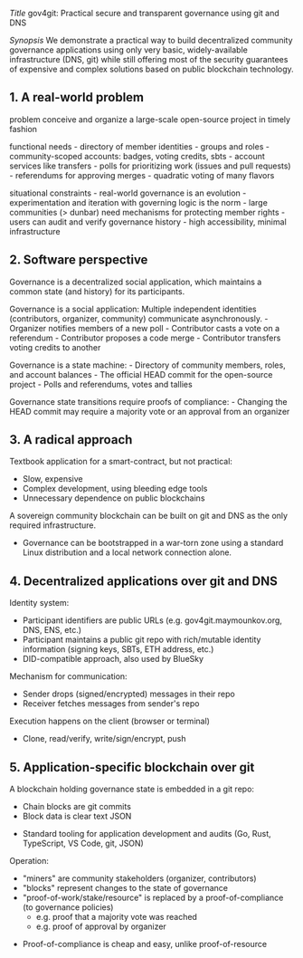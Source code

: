 _Title_
gov4git: Practical secure and transparent governance using git and DNS

_Synopsis_
We demonstrate a practical way to build decentralized community governance applications
using only very basic, widely-available infrastructure (DNS, git) while still offering most of the security guarantees of expensive and complex solutions based on public blockchain technology.

## 1. A real-world problem

problem
     conceive and organize a large-scale open-source project in timely fashion

functional needs
     - directory of member identities
     - groups and roles
     - community-scoped accounts: badges, voting credits, sbts
       - account services like transfers
     - polls for prioritizing work (issues and pull requests)
     - referendums for approving merges
     - quadratic voting of many flavors

situational constraints
     - real-world governance is an evolution
       - experimentation and iteration with governing logic is the norm
     - large communities (> dunbar) need mechanisms for protecting member rights
       - users can audit and verify governance history
     - high accessibility, minimal infrastructure

## 2. Software perspective

Governance is a decentralized social application, which maintains a common state (and history) for its participants.

Governance is a social application:
Multiple independent identities (contributors, organizer, community) communicate asynchronously.
     - Organizer notifies members of a new poll
     - Contributor casts a vote on a referendum
     - Contributor proposes a code merge
     - Contributor transfers voting credits to another

Governance is a state machine:
     - Directory of community members, roles, and account balances
     - The official HEAD commit for the open-source project
     - Polls and referendums, votes and tallies

Governance state transitions require proofs of compliance:
     - Changing the HEAD commit may require a majority vote or an approval from an organizer

## 3. A radical approach

Textbook application for a smart-contract, but not practical:
- Slow, expensive
- Complex development, using bleeding edge tools
- Unnecessary dependence on public blockchains

A sovereign community blockchain can be built on git and DNS as the only required infrastructure.
- Governance can be bootstrapped in a war-torn zone using a standard Linux distribution and a local network connection alone.

## 4. Decentralized applications over git and DNS

Identity system:
- Participant identifiers are public URLs (e.g. gov4git.maymounkov.org, DNS, ENS, etc.)
- Participant maintains a public git repo with rich/mutable identity information (signing keys, SBTs, ETH address, etc.)
- DID-compatible approach, also used by BlueSky

Mechanism for communication:
- Sender drops (signed/encrypted) messages in their repo
- Receiver fetches messages from sender's repo

Execution happens on the client (browser or terminal)
- Clone, read/verify, write/sign/encrypt, push

## 5. Application-specific blockchain over git

A blockchain holding governance state is embedded in a git repo:
- Chain blocks are git commits
- Block data is clear text JSON

* Standard tooling for application development and audits (Go, Rust, TypeScript, VS Code, git, JSON)

Operation:
- "miners" are community stakeholders (organizer, contributors)
- "blocks" represent changes to the state of governance
- "proof-of-work/stake/resource" is replaced by a proof-of-compliance (to governance policies)
  - e.g. proof that a majority vote was reached
  - e.g. proof of approval by organizer

* Proof-of-compliance is cheap and easy, unlike proof-of-resource

